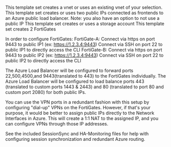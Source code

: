 This template set creates a vnet or uses an existing vnet of your selection.
This template set creates or uses two public IPs connected as frontends to an Azure public load balancer.
    Note: you also have an option to not use a public IP
This template set creates or uses a storage account
This template set creates 2 FortiGates

In order to configure FortiGates:
  FortiGate-A:
    Connect via https on port 9443 to public IP1 (ex: https://1.2.3.4:9443)
    Connect via SSH on port 22 to public IP1 to directly access the CLI
  FortiGate-B:
    Connect via https on port 9443 to public IP2  (ex: https://1.2.3.4:9443)
    Connect via SSH on port 22 to public IP2 to directly access the CLI

The Azure Load Balancer will be configured to forward ports 22,500,4500,and 9443(translated to 443) to the FortiGates individually.
The Azure Load Balancer will be configured to load balance ports 443 (translated to custom ports 1443 & 2443) and 80 (translated to port 80 and custom port 2080) for both public IPs.

You can use the VPN ports in a redundant fashion with this setup by configuring "dial-up" VPNs on the FortiGates.  However, if that's your purpose, it would be better to assign public IPs directly to the Network Interfaces in Azure.  This will create a 1:1 NAT to the assigned IP, and you can configure VPNs through those IP addresses.

See the included SessionSync and HA-Monitoring files for help with configuring session synchronization and redundant Azure routing.
